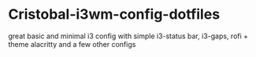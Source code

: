 # Cristobal-i3wm-config-dotfiles
great basic and minimal  i3 config with simple i3-status bar, i3-gaps, rofi + theme alacritty and a few other configs
